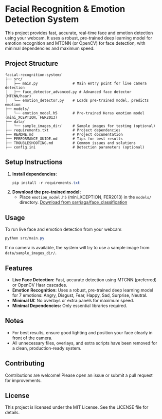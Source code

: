 # Facial Recognition & Emotion Detection System

This project provides fast, accurate, real-time face and emotion detection using your webcam. It uses a robust, pre-trained deep learning model for emotion recognition and MTCNN (or OpenCV) for face detection, with minimal dependencies and maximum speed.

## Project Structure

```
facial-recognition-system/
├── src/
│   ├── main.py                # Main entry point for live camera detection
│   ├── face_detector_advanced.py # Advanced face detector (MTCNN/haar)
│   └── emotion_detector.py    # Loads pre-trained model, predicts emotion
├── models/
│   └── emotion_model.h5       # Pre-trained Keras emotion model (mini_XCEPTION, FER2013)
├── data/
│   └── sample_images_dir/     # Sample images for testing (optional)
├── requirements.txt           # Project dependencies
├── README.md                  # Project documentation
├── PERFORMANCE_GUIDE.md       # Tips for best results
├── TROUBLESHOOTING.md         # Common issues and solutions
├── config.ini                 # Detection parameters (optional)
```

## Setup Instructions

1. **Install dependencies:**
   ```powershell
   pip install -r requirements.txt
   ```
2. **Download the pre-trained model:**
   - Place `emotion_model.h5` (mini_XCEPTION, FER2013) in the `models/` directory. [Download from oarriaga/face_classification](https://github.com/oarriaga/face_classification)

## Usage

To run live face and emotion detection from your webcam:
```powershell
python src/main.py
```

If no camera is available, the system will try to use a sample image from `data/sample_images_dir/`.

## Features
- **Live Face Detection:** Fast, accurate detection using MTCNN (preferred) or OpenCV Haar cascades.
- **Emotion Recognition:** Uses a robust, pre-trained deep learning model for 7 emotions: Angry, Disgust, Fear, Happy, Sad, Surprise, Neutral.
- **Minimal UI:** No overlays or extra panels for maximum speed.
- **Minimal Dependencies:** Only essential libraries required.

## Notes
- For best results, ensure good lighting and position your face clearly in front of the camera.
- All unnecessary files, overlays, and extra scripts have been removed for a clean, production-ready system.

## Contributing
Contributions are welcome! Please open an issue or submit a pull request for improvements.

## License
This project is licensed under the MIT License. See the LICENSE file for details.